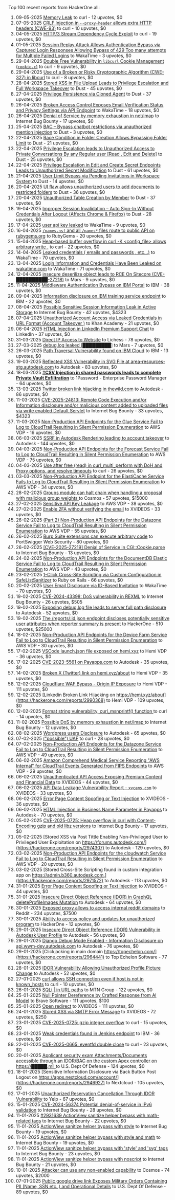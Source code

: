 Top 100 recent reports from HackerOne all:

1. 09-05-2025 [Memory Leak](https://hackerone.com/reports/3137657) to curl - 12 upvotes, $0
2. 07-05-2025 [CRLF Injection in `--proxy-header` allows extra HTTP headers (CWE-93)](https://hackerone.com/reports/3133379) to curl - 10 upvotes, $0
3. 04-05-2025 [HTTP/3 Stream Dependency Cycle Exploit](https://hackerone.com/reports/3125832) to curl - 19 upvotes, $0
4. 01-05-2025 [Session Replay Attack Allows Authentication Bypass via Captured Login Responses Allowing Bypass of 429 Too many attempts for Multiple Failed Logins](https://hackerone.com/reports/3120790) to WakaTime - 3 upvotes, $0
5. 29-04-2025 [Double Free Vulnerability in `libcurl` Cookie Management (`cookie.c`)](https://hackerone.com/reports/3117697) to curl - 9 upvotes, $0
6. 29-04-2025 [Use of a Broken or Risky Cryptographic Algorithm (CWE-327) in libcurl](https://hackerone.com/reports/3116935) to curl - 8 upvotes, $0
7. 28-04-2025 [Stored XSS in File Upload Leads to Privilege Escalation and Full Workspace Takeover](https://hackerone.com/reports/3115705) to Dust - 45 upvotes, $0
8. 27-04-2025 [Privilege Persistence via Cloned Agent](https://hackerone.com/reports/3114554) to Dust - 37 upvotes, $0
9. 26-04-2025 [Broken Access Control Exposes Email Verification Status and Privacy Settings via API Endpoint](https://hackerone.com/reports/3114132) to WakaTime - 18 upvotes, $0
10. 26-04-2025 [Denial of Service by memory exhaustion in net/imap](https://hackerone.com/reports/3108869) to Internet Bug Bounty - 17 upvotes, $0
11. 25-04-2025 [BAC – Bypass chatbot restrictions via unauthorized mention injection](https://hackerone.com/reports/3112106) to Dust - 3 upvotes, $0
12. 22-04-2025 [Race Condition in Folder Creation Allows Bypassing Folder Limit](https://hackerone.com/reports/3104355) to Dust - 21 upvotes, $0
13. 22-04-2025 [Privilege Escalation leads to Unauthorized Access to Private Conversations By any Regular user  [Read , Edit and Delete]](https://hackerone.com/reports/3103849) to Dust - 25 upvotes, $0
14. 22-04-2025 [Privilege Escalation in Edit and Create Secret Endpoints Leads to Unauthorized Secret Modification](https://hackerone.com/reports/3103755) to Dust - 61 upvotes, $0
15. 21-04-2025 [User Limit Bypass via Pending Invitations in Workspace System](https://hackerone.com/reports/3102890) to Dust - 14 upvotes, $0
16. 20-04-2025 [UI flaw allows unauthorized users to add documents to restricted folders](https://hackerone.com/reports/3101986) to Dust - 36 upvotes, $0
17. 20-04-2025 [Unauthorized Table Creation by Member](https://hackerone.com/reports/3101858) to Dust - 37 upvotes, $0
18. 19-04-2025 [Improper Session Invalidation – Auto Sign-In Without Credentials After Logout (Affects Chrome & Firefox)](https://hackerone.com/reports/3101207) to Dust - 28 upvotes, $0
19. 17-04-2025 [user api key leaked](https://hackerone.com/reports/3098717) to WakaTime - 9 upvotes, $0
20. 16-04-2025 [`/names.nsf` and all `/names*` files route to public API on rubygems.org](https://hackerone.com/reports/3097900) to RubyGems - 20 upvotes, $0
21. 15-04-2025 [Heap‑based buffer overflow in curl -K \<config_file\> allows arbitrary write .](https://hackerone.com/reports/3094406) to curl - 22 upvotes, $0
22. 14-04-2025 [Leaked credentials ( emails and passwords , etc...)](https://hackerone.com/reports/3091909) to WakaTime - 70 upvotes, $0
23. 13-04-2025 [Login Information and Credentials Have Been Leaked on wakatime.com](https://hackerone.com/reports/3090641) to WakaTime - 71 upvotes, $0
24. 12-04-2025 [insecure deserilize object leads to RCE On Sitecore (CVE-██████████-27218)](https://hackerone.com/reports/3090123) to Mars - 9 upvotes, $0
25. 11-04-2025 [Middleware Authentication Bypass on IBM Portal](https://hackerone.com/reports/3088290) to IBM - 38 upvotes, $0
26. 09-04-2025 [Information disclosure on IBM training service endpoint](https://hackerone.com/reports/3051155) to IBM - 22 upvotes, $0
27. 08-04-2025 [Possible Sensitive Session Information Leak in Active Storage](https://hackerone.com/reports/3082917) to Internet Bug Bounty - 42 upvotes, $4323
28. 07-04-2025 [Unauthorized Account Access via Leaked Credentials in URL Format (Account Takeover )](https://hackerone.com/reports/3080597) to Khan Academy - 21 upvotes, $0
29. 06-04-2025 [HTML Injection in LinkedIn Premium Support Chat](https://hackerone.com/reports/3079966) to LinkedIn - 37 upvotes, $0
30. 31-03-2025 [Direct IP Access to Website](https://hackerone.com/reports/3068485) to Lichess - 78 upvotes, $0
31. 27-03-2025 [debug.log leaked [█████████]](https://hackerone.com/reports/3063026) to Mars - 7 upvotes, $0
32. 26-03-2025 [Path Traversal Vulnerability found on IBM Cloud](https://hackerone.com/reports/3060373) to IBM - 13 upvotes, $0
33. 19-03-2025 [Reflected XSS Vulnerability in SVG File at area-resources-stg.autodesk.com](https://hackerone.com/reports/3045455) to Autodesk - 83 upvotes, $0
34. 18-03-2025 [#**CSV Injection in shared passwords leads to complete Private Vault Exfiltration**](https://hackerone.com/reports/3042984) to 1Password - Enterprise Password Manager - 64 upvotes, $0
35. 13-03-2025 [Twitter broken link hijacking in thewild.com](https://hackerone.com/reports/3035275) to Autodesk - 86 upvotes, $0
36. 11-03-2025 [CVE-2025-24813: Remote Code Execution and/or Information disclosure and/or malicious content added to uploaded files via write enabled Default Servlet](https://hackerone.com/reports/3031518) to Internet Bug Bounty - 33 upvotes, $4323
37. 11-03-2025 [Non-Production API Endpoints for the Glue Service Fail to Log to CloudTrail Resulting in Silent Permission Enumeration](https://hackerone.com/reports/3031512) to AWS VDP - 16 upvotes, $0
38. 06-03-2025 [SSRF in Autodesk Rendering leading to account takeover](https://hackerone.com/reports/3024673) to Autodesk - 144 upvotes, $0
39. 04-03-2025 [Non-Production API Endpoints for the Forecast Service Fail to Log to CloudTrail Resulting in Silent Permission Enumeration](https://hackerone.com/reports/3022516) to AWS VDP - 75 upvotes, $0
40. 04-03-2025 [Use after free (read) in curl_multi_perform with DoH and Proxy options, and resolve timeouts](https://hackerone.com/reports/3022041) to curl - 26 upvotes, $0
41. 03-03-2025 [Non-Production API Endpoint for the ElastiCache Service Fails to Log to CloudTrail Resulting in Silent Permission Enumeration](https://hackerone.com/reports/3021451) to AWS VDP - 34 upvotes, $0
42. 28-02-2025 [Groups module can halt chain when handling a proposal with malicious group weights ](https://hackerone.com/reports/3018307) to Cosmos - 57 upvotes, $15000
43. 27-02-2025 [Sensitive API Key Leakage](https://hackerone.com/reports/3017105) to AWS VDP - 38 upvotes, $0
44. 27-02-2025 [Enable 2FA without verifying the email](https://hackerone.com/reports/3016540) to XVIDEOS - 33 upvotes, $0
45. 26-02-2025 [(Part 2) Non-Production API Endpoints for the Datazone Service Fail to Log to CloudTrail Resulting in Silent Permission Enumeration](https://hackerone.com/reports/3014785) to AWS VDP - 55 upvotes, $0
46. 26-02-2025 [Burp Suite extensions can execute arbitrary code](https://hackerone.com/reports/3014158) to PortSwigger Web Security - 80 upvotes, $0
47. 26-02-2025 [[CVE-2025-27219] Denial of Service in CGI::Cookie.parse](https://hackerone.com/reports/3013913) to Internet Bug Bounty - 13 upvotes, $0
48. 24-02-2025 [Non-Production API Endpoints for the DocumentDB Elastic Service Fail to Log to CloudTrail Resulting in Silent Permission Enumeration](https://hackerone.com/reports/3009411) to AWS VDP - 43 upvotes, $0
49. 23-02-2025 [1-Click Cross-Site Scripting via Custom Configuration in SafeListSanitizer](https://hackerone.com/reports/3008446) to Ruby on Rails - 66 upvotes, $0
50. 20-02-2025 [User Email Disclosure via ID-Based Invitation](https://hackerone.com/reports/3003716) to WakaTime - 70 upvotes, $0
51. 19-02-2025 [CVE-2024-43398: DoS vulnerability in REXML](https://hackerone.com/reports/3002543) to Internet Bug Bounty - 26 upvotes, $505
52. 19-02-2025 [Exposing debug.log file leads to server full path disclosure](https://hackerone.com/reports/3002345) to Autodesk - 52 upvotes, $0
53. 19-02-2025 [The /reports/:id.json endpoint discloses potentially sensitive user attributes when reporter summary is present](https://hackerone.com/reports/3000510) to HackerOne - 510 upvotes, $25000
54. 18-02-2025 [Non-Production API Endpoints for the Device Farm Service Fail to Log to CloudTrail Resulting in Silent Permission Enumeration](https://hackerone.com/reports/2999116) to AWS VDP - 30 upvotes, $0
55. 17-02-2025 [VSCode launch.json file exposed on hemi.xyz](https://hackerone.com/reports/2997774) to Hemi VDP - 36 upvotes, $0
56. 17-02-2025 [CVE-2023-5561 on Payapps.com](https://hackerone.com/reports/2997549) to Autodesk - 35 upvotes, $0
57. 14-02-2025 [Broken X (Twitter) link on hemi.xyz/about](https://hackerone.com/reports/2994013) to Hemi VDP - 35 upvotes, $0
58. 12-02-2025 [Cloudflare WAF Bypass - Origin IP Exposure](https://hackerone.com/reports/2991326) to Hemi VDP - 111 upvotes, $0
59. 12-02-2025 [Linkedin Broken Link Hijacking on https://hemi.xyz/about](https://hackerone.com/reports/2990368) to Hemi VDP - 109 upvotes, $0
60. 12-02-2025 [Format string vulnerability, curl_msnprintf() function ](https://hackerone.com/reports/2990139) to curl - 14 upvotes, $0
61. 11-02-2025 [Possible DoS by memory exhaustion in net/imap ](https://hackerone.com/reports/2987782) to Internet Bug Bounty - 12 upvotes, $0
62. 08-02-2025 [Wordpress users Disclosure](https://hackerone.com/reports/2981756) to Autodesk - 65 upvotes, $0
63. 07-02-2025 [("possible") UAF](https://hackerone.com/reports/2981245) to curl - 28 upvotes, $0
64. 07-02-2025 [Non-Production API Endpoints for the Datazone Service Fail to Log to CloudTrail Resulting in Silent Permission Enumeration](https://hackerone.com/reports/2981210) to AWS VDP - 49 upvotes, $0
65. 06-02-2025 [Amazon Comprehend Medical Service Reporting "AWS Internal" for CloudTrail Events Generated from FIPS Endpoints](https://hackerone.com/reports/2979238) to AWS VDP - 29 upvotes, $0
66. 06-02-2025 [Unauthenticated API Access Exposing Premium Content and Financial Data](https://hackerone.com/reports/2979176) to XVIDEOS - 44 upvotes, $0
67. 06-02-2025 [ API Data Leakage Vulnerability Report - `xvcams.com`](https://hackerone.com/reports/2979153) to XVIDEOS - 33 upvotes, $0
68. 06-02-2025 [Error Page Content Spoofing or Text Injection](https://hackerone.com/reports/2979148) to XVIDEOS - 36 upvotes, $0
69. 06-02-2025 [HTML Injection in Business Name Parameter in Payapps](https://hackerone.com/reports/2978923) to Autodesk - 70 upvotes, $0
70. 05-02-2025 [CVE-2025-0725: Heap overflow in curl with Content-Encoding gzip and old libz versions](https://hackerone.com/reports/2974850) to Internet Bug Bounty - 17 upvotes, $0
71. 05-02-2025 [Stored XSS via Post Tittle Enabling Non-Privileged User to Privileged User Exploitation on https://forums.autodesk.com/](https://hackerone.com/reports/2974307) to Autodesk - 129 upvotes, $0
72. 03-02-2025 [Non-Production API Endpoints for the cloudwatch Service Fail to Log to CloudTrail Resulting in Silent Permission Enumeration](https://hackerone.com/reports/2972435) to AWS VDP - 20 upvotes, $0
73. 03-02-2025 [Stored Cross-Site Scripting found in custom integration app on https://admin.b360.autodesk.com.](https://hackerone.com/reports/2971572) to Autodesk - 113 upvotes, $0
74. 31-01-2025 [ Error Page Content Spoofing or Text Injection](https://hackerone.com/reports/2968559) to XVIDEOS - 44 upvotes, $0
75. 31-01-2025 [Insecure Direct Object Reference (IDOR) in GraphQL deleteProfileImages Mutation](https://hackerone.com/reports/2968039) to Autodesk - 64 upvotes, $0
76. 30-01-2025 [Exposed proxy allows to access internal reddit domains](https://hackerone.com/reports/2967634) to Reddit - 234 upvotes, $7500
77. 30-01-2025 [Ability to access policy and updates for unauthorized program](https://hackerone.com/reports/2965723) to HackerOne - 12 upvotes, $0
78. 29-01-2025 [Insecure Direct Object Reference (IDOR) Vulnerability in Autodesk User Profile](https://hackerone.com/reports/2965357) to Autodesk - 56 upvotes, $0
79. 29-01-2025 [Django Debug Mode Enabled - Information Disclosure on api.wwm-dev.autodesk.com](https://hackerone.com/reports/2965143) to Autodesk - 76 upvotes, $0
80. 29-01-2025 [Clickjacking in main domain https://topechelon.com/](https://hackerone.com/reports/2964441) to Top Echelon Software - 77 upvotes, $0
81. 28-01-2025 [IDOR Vulnerability Allowing Unauthorized Profile Picture Change](https://hackerone.com/reports/2962056) to Autodesk - 52 upvotes, $0
82. 27-01-2025 [curl allows SSH connection even if host is not in known_hosts](https://hackerone.com/reports/2961050) to curl - 10 upvotes, $0
83. 26-01-2025 [SQLi | in URL paths](https://hackerone.com/reports/2958619) to MTN Group - 122 upvotes, $0
84. 25-01-2025 [Null Pointer Dereference by Crafted Response from AI Model](https://hackerone.com/reports/2958097) to Brave Software - 111 upvotes, $100
85. 25-01-2025 [Open redirect](https://hackerone.com/reports/2957962) to XVIDEOS - 111 upvotes, $0
86. 24-01-2025 [Stored XSS via SMTP Error Message](https://hackerone.com/reports/2956266) to XVIDEOS - 72 upvotes, $250
87. 23-01-2025 [CVE-2025-0725: gzip integer overflow](https://hackerone.com/reports/2956023) to curl - 15 upvotes, $0
88. 23-01-2025 [Weak credentials found in Jenkins endpoint](https://hackerone.com/reports/2954547) to IBM - 36 upvotes, $0
89. 22-01-2025 [CVE-2025-0665: eventfd double close](https://hackerone.com/reports/2954286) to curl - 23 upvotes, $0
90. 20-01-2025 [Applicant security exam Attachments/Documents accessible through an IDOR/BAC on the custom Apex controller on https://█████.mil ](https://hackerone.com/reports/2950536) to U.S. Dept Of Defense - 124 upvotes, $0
91. 18-01-2025 [Sensitive Information Disclosure via Back Button Post Logout on https://apps.nextcloud.com/account/](https://hackerone.com/reports/2946927) to Nextcloud - 105 upvotes, $0
92. 17-01-2025 [Unauthorized Reservation Cancellation Through IDOR Vulnerability](https://hackerone.com/reports/2944357) to Yelp - 67 upvotes, $0
93. 15-01-2025 [CVE-2024-56374 Potential denial-of-service in IPv6 validation](https://hackerone.com/reports/2939077) to Internet Bug Bounty - 28 upvotes, $0
94. 11-01-2025 [#2931639   ActionView sanitize helper bypass with math-related tags](https://hackerone.com/reports/2931710) to Internet Bug Bounty - 22 upvotes, $0
95. 11-01-2025 [ActionView sanitize helper bypass with style](https://hackerone.com/reports/2931639) to Internet Bug Bounty - 19 upvotes, $0
96. 11-01-2025 [ ActionView sanitize helper bypass with style and math](https://hackerone.com/reports/2931636) to Internet Bug Bounty - 19 upvotes, $0
97. 11-01-2025 [ActionView sanitize helper bypass with 'style' and 'svg' tags](https://hackerone.com/reports/2931688) to Internet Bug Bounty - 23 upvotes, $0
98. 11-01-2025 [ActionView sanitize helper bypass with noscript](https://hackerone.com/reports/2931691) to Internet Bug Bounty - 21 upvotes, $0
99. 10-01-2025 [Attacker can use any non-enabled capability](https://hackerone.com/reports/2930811) to Cosmos - 74 upvotes, $2000
100. 07-01-2025 [Public google drive link Exposes Military Orders Containing PII (Name, SSN etc..) and Operational Details](https://hackerone.com/reports/2926447) to U.S. Dept Of Defense - 89 upvotes, $0
